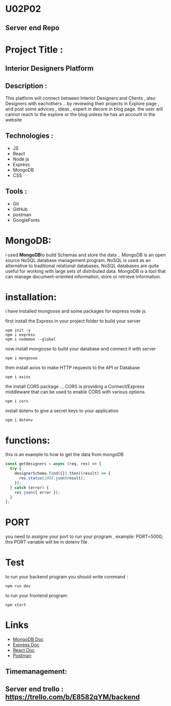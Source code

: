 # U02P02

## Server end Repo


# Project Title : 
## Interior Designers Platform 




## Description : 

This platform will connect between Interior Designers and Clients , also Designers with eachothers .. 
by reviewing their projects in Explore page , and post some advices , ideas , expert in decore in blog page.
the user will cannot reach to the explore or the blog unless he has an account in the website 


## Technologies : 

- JS
- React 
- Node js
- Express
- MongoDB 
- CSS


## Tools : 

- Git
- GitHub 
- postman 
- GoogleFonts

# MongoDB: 
i used **MongoDB**to build Schemas and store the data ..
MongoDB is an open source NoSQL database management program. NoSQL is used as an alternative to traditional relational databases. NoSQL databases are quite useful for working with large sets of distributed data. MongoDB is a tool that can manage document-oriented information, store or retrieve information.


# installation: 

i have installed mongoose and some packages for express node js. 

first install the Express in your project folder to build your server 

```language
npm init -y 
npm i express
npm i nodemon --global 
```

now install mongoose to build your database and connect it with server
```
npm i mongoose

```
then install axios to make HTTP requests to the API or Database  
```language
npm i axios
```

the install CORS package ... CORS is providing a Connect/Express middleware that can be used to enable CORS with various options.

```language
npm i cors 
```
install dotenv to give a secret keys to your application 
```language
npm i dotenv
```

# functions:

this is an example to how to get the data from mongoDB 
```javascript
const getdesigners = async (req, res) => {
  try {
    designerSchema.find({}).then((result) => {
      res.status(200).json(result);
    });
  } catch (error) {
    res.json({ error });
  }
};

```

# PORT 
you need to assigne your port to run your program , example: PORT=5000; 
this PORT variable will be in dotenv file .

# Test 
 to run your backend program you should write command : 

```language
npm run dev
```

 to run your frontend program: 

```language
npm start
```

# Links 

- [MongoDB Doc](https://docs.mongodb.com/manual/installation/)
- [Express Doc](https://expressjs.com/en/starter/installing.html)
- [React Doc](https://reactjs.org)
- [Postman](https://www.postman.com/downloads/)


## Timemanagement:

## Server end trello : https://trello.com/b/E8582qYM/backend